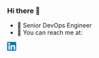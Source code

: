 ### Hi there 👋

- 🔭 Senior DevOps Engineer
- 💬 You can reach me at:

<a href="https://www.linkedin.com/in/eyal-geulayev/" target="_blank"> <img src="https://raw.githubusercontent.com/Geulmaster/Geulmaster/main/images/linkedin.svg" alt="linkedin" width="21" height="21"/> </a>
